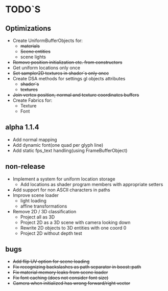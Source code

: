 # TODO`S

## Optimizations
* Create UniformBufferObjects for:
  * ~~materials~~
  * ~~Scene entities~~
  * scene lights
* ~~Remove position initialization etc. from constructors~~
* Get uniform locations only once
* ~~Set sampler2D textures in shader`s only once~~
* Create DSA methods for settings gl objects attributes
  * ~~shader`s~~
  * ~~textures~~
* ~~Join vertex position, normal and texture coordinates buffers~~
* Create Fabrics for:
  * Texture
  * Font

## alpha 1.1.4
* Add normal mapping
* Add dynamic font(one quad per glyph line)
* Add static fps_text handling(using FrameBufferObject)

## non-release
* Implement a system for uniform location storage  
  * Add locations as shader program members with appropriate setters
* Add support for non ASCII characters in paths
* Improve scene loader
  * light loading
  * affine transformations
* Remove 2D / 3D classification
  * Project all as 3D
  * Project 2D as a 3D scene with camera looking down
  * Rewrite 2D objects to 3D entities with one coord 0
  * Project 2D without depth test

## bugs
* ~~Add flip UV option for scene loading~~
* ~~Fix recognizing backslashes as path separator in boost::path~~
* ~~Fix material memory leaks from scene loader~~
* ~~Fix font caching (does not consider font size)~~
* ~~Camera when initialized has wrong forward/right vector~~
